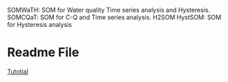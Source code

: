SOMWaTH: SOM for Water quality Time series analysis and Hysteresis.
SOMCQaT: SOM for C-Q and Time series analysis.
H2SOM
HystSOM: SOM for Hysteresis analysis

# Readme File

[Tutotial](https://colab.research.google.com/drive/1lNRfSmOkerxerLiB5Gw910OUH5XNzypw?usp=sharing)
